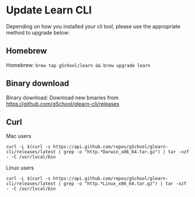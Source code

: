 # Update Learn CLI
Depending on how you installed your cli tool, please use the appropriate method to upgrade below:

## Homebrew
Homebrew: `brew tap gSchool/learn && brew upgrade learn`

## Binary download
Binary download: Download new binaries from https://github.com/gSchool/glearn-cli/releases

## Curl 
Mac users
```
curl -L $(curl -s https://api.github.com/repos/gSchool/glearn-cli/releases/latest | grep -o "http.*Darwin_x86_64.tar.gz") | tar -xzf - -C /usr/local/bin
```

Linux users
```
curl -L $(curl -s https://api.github.com/repos/gSchool/glearn-cli/releases/latest | grep -o "http.*Linux_x86_64.tar.gz") | tar -xzf - -C /usr/local/bin
